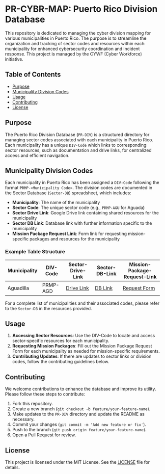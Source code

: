 # PR-CYBR-MAP: Puerto Rico Division Database

This repository is dedicated to managing the cyber division mapping for various municipalities in Puerto Rico. The purpose is to streamline the organization and tracking of sector codes and resources within each municipality for enhanced cybersecurity coordination and incident response. This project is managed by the CYWF (Cyber Workforce) initiative.

## Table of Contents
- [Purpose](#purpose)
- [Municipality Division Codes](#municipality-division-codes)
- [Usage](#usage)
- [Contributing](#contributing)
- [License](#license)

## Purpose

The Puerto Rico Division Database (`PR-DIV`) is a structured directory for managing sector codes associated with each municipality in Puerto Rico. Each municipality has a unique `DIV-Code` which links to corresponding sector resources, such as documentation and drive links, for centralized access and efficient navigation.

## Municipality Division Codes

Each municipality in Puerto Rico has been assigned a `DIV-Code` following the format `PRMP-<Municipality Code>`. The division codes are documented in the Sector Database (`Sector-DB`) spreadsheet, which includes:

- **Municipality**: The name of the municipality
- **Sector Code**: The unique sector code (e.g., `PRMP-AGU` for Aguada)
- **Sector Drive Link**: Google Drive link containing shared resources for the municipality
- **Sector DB Link**: Database link with further information specific to the municipality
- **Mission Package Request Link**: Form link for requesting mission-specific packages and resources for the municipality

### Example Table Structure

| Municipality | DIV-Code | Sector-Drive-Link | Sector-DB-Link | Mission-Package-Request-Link |
|--------------|----------|-------------------|----------------|------------------------------|
| Aguadilla    | PRMP-AGD | [Drive Link](https://drive.google.com/...) | [DB Link](https://docs.google.com/...) | [Request Form](https://forms.gle/...) |

For a complete list of municipalities and their associated codes, please refer to the `Sector-DB` in the resources provided.

## Usage

1. **Accessing Sector Resources**: Use the DIV-Code to locate and access sector-specific resources for each municipality.
2. **Requesting Mission Packages**: Fill out the Mission Package Request Form for each municipality as needed for mission-specific requirements.
3. **Contributing Updates**: If there are updates to sector links or division codes, follow the contributing guidelines below.

## Contributing

We welcome contributions to enhance the database and improve its utility. Please follow these steps to contribute:

1. Fork this repository.
2. Create a new branch (`git checkout -b feature/your-feature-name`).
3. Make updates to the `PR-DIV` directory and update the README as necessary.
4. Commit your changes (`git commit -m 'Add new feature or fix'`).
5. Push to the branch (`git push origin feature/your-feature-name`).
6. Open a Pull Request for review.

## License

This project is licensed under the MIT License. See the [LICENSE](../LICENSE) file for details.
